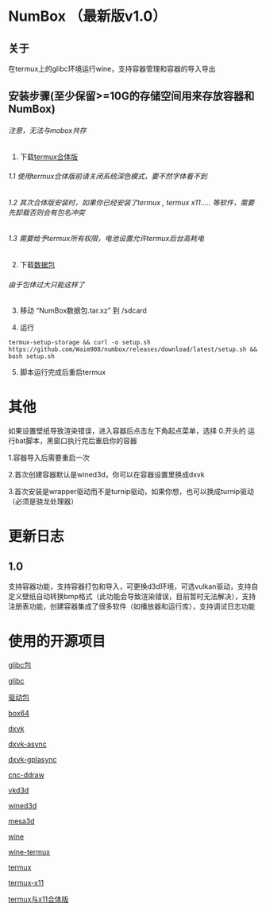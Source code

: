 # NumBox （最新版v1.0）

## 关于

在termux上的glibc环境运行wine，支持容器管理和容器的导入导出

## 安装步骤(至少保留>=10G的存储空间用来存放容器和NumBox)

###### 注意，无法与mobox共存

1. 下载[termux合体版](https://github.com/jiaxinchen-max/termux-app/releases/tag/1.0.5)
###### 1.1 使用termux合体版前请关闭系统深色模式，要不然字体看不到
###### 1.2 其次合体版安装时，如果你已经安装了termux , termux x11..... 等软件，需要先卸载否则会有包名冲突
###### 1.3 需要给予termux所有权限，电池设置允许termux后台高耗电
2. 下载[数据包](https://space.bilibili.com/483380143)
###### 由于包体过大只能这样了

3. 移动 “NumBox数据包.tar.xz” 到 /sdcard

4. 运行

``termux-setup-storage && curl -o setup.sh https://github.com/Waim908/numbox/releases/download/latest/setup.sh && bash setup.sh``

5. 脚本运行完成后重启termux

# 其他

如果设置壁纸导致渲染错误，进入容器后点击左下角起点菜单，选择 0.开头的 运行bat脚本，黑窗口执行完后重启你的容器

1.容器导入后需要重启一次

2.首次创建容器默认是wined3d，你可以在容器设置里换成dxvk

3.首次安装是wrapper驱动而不是turnip驱动，如果你想，也可以换成turnip驱动（必须是骁龙处理器）

# 更新日志

## 1.0

支持容器功能，支持容器打包和导入，可更换d3d环境，可选vulkan驱动，支持自定义壁纸自动转换bmp格式（此功能会导致渲染错误，目前暂时无法解决），支持注册表功能，创建容器集成了很多软件（如播放器和运行库），支持调试日志功能


# 使用的开源项目
[glibc包](https://github.com/mebabo1/menano)

[glibc](https://github.com/termux-pacman/glibc-packages)

[驱动包](https://github.com/sabamdarif/termux-desktop)

[box64](https://github.com/ptitSeb/box64)

[dxvk](https://github.com/doitsujin/dxvk)

[dxvk-async](https://gitlab.com/Ph42oN/dxvk-gplasync)

[dxvk-gplasync](https://gitlab.com/Ph42oN/dxvk-gplasync)

[cnc-ddraw](https://github.com/FunkyFr3sh/cnc-ddraw)

[vkd3d](https://github.com/HansKristian-Work/vkd3d-proton)

[wined3d](https://fdossena.com/?p=wined3d/index.frag)

[mesa3d](https://www.mesa3d.org/)

[wine](https://www.winehq.org)

[wine-termux](https://github.com/Waim908/wine-termux)

[termux](https://github.com/termux/termux-app/)

[termux-x11](https://github.com/termux/termux-x11)

[termux与x11合体版](https://github.com/jiaxinchen-max/termux-app)
